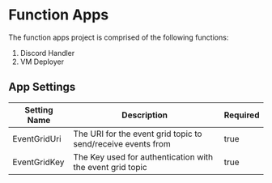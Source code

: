 # Function Apps

The function apps project is comprised of the following functions:

1. Discord Handler
2. VM Deployer


## App Settings

| Setting Name | Description | Required |
| ----- | ----- | ----- |
| EventGridUri | The URI for the event grid topic to send/receive events from | true |
| EventGridKey | The Key used for authentication with the event grid topic | true |
